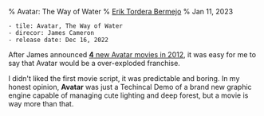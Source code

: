 % Avatar: The Way of Water
% [Erik Tordera Bermejo](https://twitter.com/home)
% Jan 11, 2023

```
- tile: Avatar, The Way of Water
- direcor: James Cameron
- release date: Dec 16, 2022
```

After James announced [**4** new Avatar movies in 2012](https://www.vulture.com/2012/05/james-cameron-avatar-business.html), it was easy for me to say that Avatar would be a over-exploded franchise.

I didn't liked the first movie script, it was predictable and boring. In my honest opinion, **Avatar** was just a Techincal Demo of a brand new graphic engine capable of managing cute lighting and deep forest, but a movie is way more than that.
